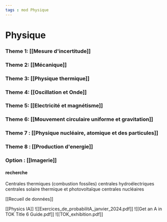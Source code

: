 ```yaml
---
tags : mod Physique
---
```

# Physique

### **Theme 1:** [[Mesure d'incertitude]]
### **Theme 2:** [[Mécanique]] 
### **Theme 3:** [[Physique thermique]] 
### **Theme 4:** [[Oscillation et Onde]]
### **Theme 5:** [[Electricité et magnétisme]]  
### **Theme 6:** [[Mouvement circulaire uniforme et gravitation]]  
### **Theme 7** : [[Physique nucléaire, atomique et des particules]] 

### **Theme 8** : [[Production d'energie]] 

### **Option** : [[Imagerie]] 
#### recherche
Centrales thermiques  (combustion fossiles)
centrales hydroélectriques
centrales solaire thermique  et photovoltaïque
centrales nucléaires 

[[Recueil de données]]  

[[Physics IA]] 
![[Exercices_de_probabilitA_janvier_2024.pdf]]
![[Get an A in TOK Title 6 Guide.pdf]]
![[TOK_exhibition.pdf]]